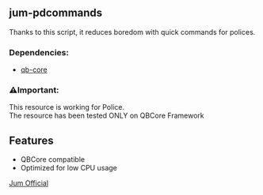 ## jum-pdcommands
Thanks to this script, it reduces boredom with quick commands for polices.

### Dependencies:
* [qb-core](https://github.com/qbcore-framework/qb-core)

### ⚠️Important:
This resource is working for Police.
<br/>
The resource has been tested ONLY on QBCore Framework

## Features

- QBCore compatible
- Optimized for low CPU usage

[Jum Official](https://discord.gg/H2awvk7QJs)
